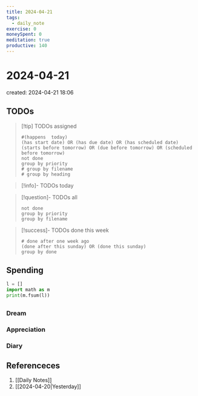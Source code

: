 ```yaml
---
title: 2024-04-21
tags:
  - daily_note
exercise: 0
moneySpent: 0
meditation: true
productive: 140
---
```

# 2024-04-21
created: 2024-04-21 18:06

## TODOs
>[!tip] TODOs assigned
> ```tasks
> #(happens  today)
> (has start date) OR (has due date) OR (has scheduled date)
> (starts before tomorrow) OR (due before tomorrow) OR (scheduled before tomorrow)
> not done
> group by priority
> # group by filename
> # group by heading
> ```

>[!info]- TODOs today

>[!question]- TODOs all
> ```tasks
> not done
> group by priority
> group by filename
> ```

>[!success]- TODOs done this week
> ```tasks
> # done after one week ago
> (done after this sunday) OR (done this sunday)
> group by done
>  ```

## Spending
```python
l = []
import math as m
print(m.fsum(l))
```

##
### Dream

### Appreciation

### Diary

## Referenceces
1. [[Daily Notes]]
2. [[2024-04-20|Yesterday]]